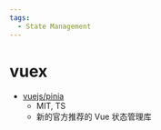 ```yaml
---
tags:
  - State Management
---
```


# vuex

- [vuejs/pinia](https://github.com/vuejs/pinia)
  - MIT, TS
  - 新的官方推荐的 Vue 状态管理库

